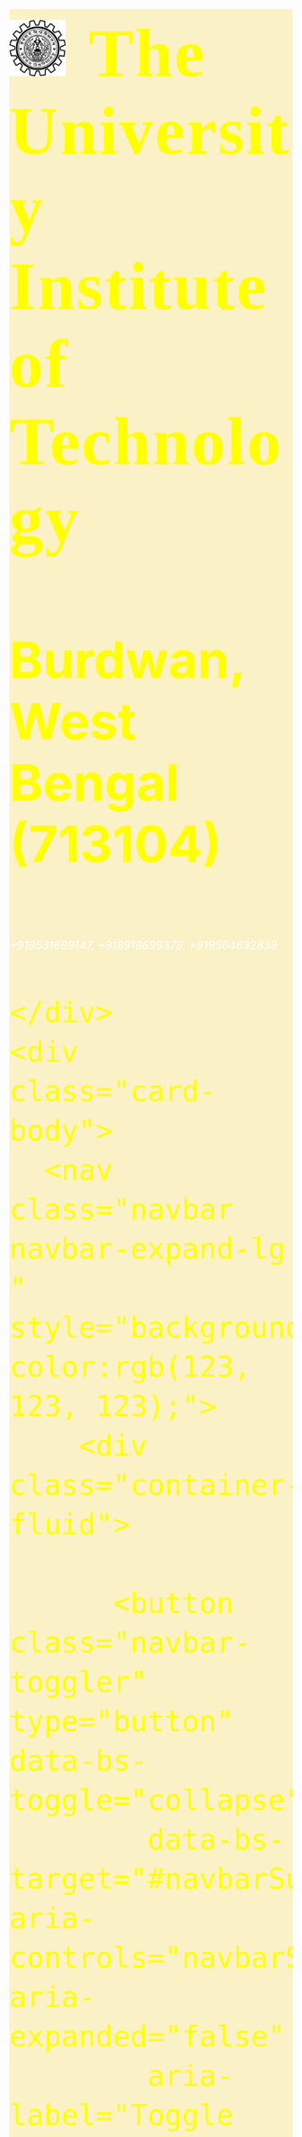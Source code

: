 <!DOCTYPE html>
<html lang="en">

<head>


  <meta charset="UTF-8">
  <meta http-equiv="X-UA-Compatible" content="IE=edge">
  <meta name="viewport" content="width=device-width, initial-scale=1.0">
  <title>
    UIT
  </title>

  <!-- add icon link -->
  <link rel="icon" href="gallery/logo.png" type="image/x-icon">
  <!-- JavaScript Bundle with Popper -->
  <script src="https://cdn.jsdelivr.net/npm/bootstrap@5.2.2/dist/js/bootstrap.bundle.min.js"
    integrity="sha384-OERcA2EqjJCMA+/3y+gxIOqMEjwtxJY7qPCqsdltbNJuaOe923+mo//f6V8Qbsw3"
    crossorigin="anonymous"></script>
  <link rel="stylesheet" href="https://cdn.jsdelivr.net/npm/bootstrap-icons@1.9.1/font/bootstrap-icons.css">
  <link href="https://cdn.jsdelivr.net/npm/bootstrap@5.2.2/dist/css/bootstrap.min.css" rel="stylesheet"
    integrity="sha384-Zenh87qX5JnK2Jl0vWa8Ck2rdkQ2Bzep5IDxbcnCeuOxjzrPF/et3URy9Bv1WTRi" crossorigin="anonymous">
  <style>
    #frontbox {
      height: fit-content;
      width: fit-content;
      animation-name: front_animation;
      animation-duration: 30s;
      animation-iteration-count: infinite;
      position: relative;
      border-radius: 5px;

    }

    @keyframes front_animation {
      0% {
        background-image: url("/animation/A1.jpg");
        background-size: cover;
        background-repeat: no-repeat;
      }

      25% {
        background-image: url("/animation/A2.jpg");
        background-size: cover;
        background-repeat: no-repeat;
      }

      50% {
        background-image: url("/animation/A3.jpg");
        background-size: cover;
        background-repeat: no-repeat;
      }

      75% {
        background-image: url("/animation/A4.jpg");
        background-size: cover;
        background-repeat: no-repeat;
      }

      100% {
        background-image: url("/animation/A1.jpg");
        background-size: cover;
        background-repeat: no-repeat;

      }

    }

    .head {
      font-size: 60px;
      background-image: url("https://images.rawpixel.com/image_800/czNmcy1wcml2YXRlL3Jhd3BpeGVsX2ltYWdlcy93ZWJzaXRlX2NvbnRlbnQvbHIvdjQ2Mi1uLTEzMC10ZXh0dXJlaWRlYV8xLmpwZw.jpg?s=Ap9Wt2FdU0d8BXrBxl9SXolNCCuIJTRiixrSHx8J_Xo");
      color: yellow;
      background-attachment: relative;
      background-size: 100%, 100%;
    }

    .subheading {
      color: rgb(230, 248, 33);
      background-color: rgb(22, 22, 21);
      border-radius: 10px;
      padding: 5px;
    }

    address {
      background-color: rgb(212, 237, 237);
      font-size: 20px;
    }

    .payment {
      color: rgb(72, 20, 241);
    }

    table {
      width: 80%;
    }

    .courses {
      width: 80%;
    }


    .foot {
      font-size: 60px;
      background-image: url("https://images.rawpixel.com/image_800/czNmcy1wcml2YXRlL3Jhd3BpeGVsX2ltYWdlcy93ZWJzaXRlX2NvbnRlbnQvbHIvdjQ2Mi1uLTEzMC10ZXh0dXJlaWRlYV8xLmpwZw.jpg?s=Ap9Wt2FdU0d8BXrBxl9SXolNCCuIJTRiixrSHx8J_Xo");
      background-attachment: relative;
      background-size: 100%, 100%;
      font-size: 20px;
    }

    .b_image {
      border-radius: 10px;
      border-color: black;
      border-style: outset;
    }
    .g_image{
      margin:10px;
    }
  </style>


</head>

<body>


  <div class="card " style=" background-color: rgb(251, 241, 198);">
    <div class="card-header head text-center">
      <h1 style="padding-top:10px; font-family:fantasy; word-spacing:10px; letter-spacing:3px;"><img
          src="/gallery/logo.png" width="100" height="100">
        The University Institute of Technology
      </h1>
      <h2>Burdwan,West Bengal (713104)</h2>
      <i class="bi bi-telephone" style="color:white; font-size:20px;"> +919531689147, +918918699378, +919564632839</i>

    </div>
    <div class="card-body">
      <nav class="navbar navbar-expand-lg " style="background-color:rgb(123, 123, 123);">
        <div class="container-fluid">

          <button class="navbar-toggler" type="button" data-bs-toggle="collapse"
            data-bs-target="#navbarSupportedContent" aria-controls="navbarSupportedContent" aria-expanded="false"
            aria-label="Toggle navigation">
            <span class="navbar-toggler-icon"></span>
          </button>
          <div style="margin-left:10%;" class="collapse navbar-collapse" id="navbarSupportedContent">
            <ul class="navbar-nav me-auto mb-2 mb-lg-0">
              <li class="nav-item">
                <a class="nav-link active" aria-current="page" href="UIT home.html"><i
                    class="bi bi-house-door-fill"></i></a>
              </li>

              <li class="nav-item">
                <a class="nav-link active" href="https://uit.buruniv.ac.in/">official website</a>
              </li>

              <li class="nav-item">
                <a class="nav-link active" href="https://uitbu.in/">Fees Payment Link</a>
              </li>

              <li class="nav-item active">
                <a class="nav-link active" href="about us.html">About us</a>
              </li>

              <li class="nav-item">
                <a class="nav-link active" href="contact us.html">Contact us</a>
              </li>

              <li class="nav-item dropdown">
                <a class="nav-link dropdown-toggle" href="#" role="button" data-bs-toggle="dropdown"
                  aria-expanded="false">
                  Courses
                </a>
                <ul class="dropdown-menu">
                  <li><a class="dropdown-item" href="cse.html">CSE</a></li>
                  <li><a class="dropdown-item" href="it.html">IT</a></li>
                  <li><a class="dropdown-item" href="ece.html">ECE</a></li>
                  <li><a class="dropdown-item" href="ce.html">CE</a></li>
                  <li><a class="dropdown-item" href="ee.html">EE</a></li>
                  <li><a class="dropdown-item" href="aeie.html">AEIE</a></li>
                  <li>
                    <hr class="dropdown-divider">
                  </li>
                  <li><a class="dropdown-item" href="general sc.html"> General Sc.</a></li>
                </ul>
              </li>

            </ul>
            <div class="d-flex">
              <a
                href="https://www.google.com/maps/place/University+Institute+Of+Technology+(UIT)/@23.2572665,87.8445621,17z/data=!3m1!4b1!4m5!3m4!1s0x39f8361a58dcc565:0x37a42f6b23df16cd!8m2!3d23.2572665!4d87.8467508?hl=en; "><i
                  style="color:rgb(250, 7, 7);" class="bi bi-geo-alt-fill"></i><b style="color:black;">Location</b></a>
            </div>
          </div>
        </div>
      </nav>
      <hr size="4" noshade>
      <div>
        <div id="frontbox">
          <img src="/animation/A1.jpg" class="img-fluid" height="40%" width="80%" style="opacity:0%;">

        </div>
        <hr size="4" noshade>
        <div class="p" style="font-size:20px; margin-left:40px;">

          <br><a href="">The University of Burdwan </a>is a government engineering college located in<a
            href="https://en.wikipedia.org/wiki/West_Bengal">West Bengal</a>, <a
            href="https://en.wikipedia.org/wiki/India">India</a>. <br>
          On 15 September 1998, this college was established at the University Campus under the direct control and
          management of the University of Burdwan.<br>
          The college is an <a
            href="https://en.wikipedia.org/wiki/All_India_Council_for_Technical_Education">AICTE</a>-approved
          institution and is affiliated to West Bengal University of Technology.<br><br>

        </div>

        <hr size="4" noshade>

        <div>
          <div class="h2 text-center subheading">
            Specialization In Courses</div>
          <div class="container text-center">
            <div class="row">
              <div class="col" style="margin-top:100px;">
                <h4>Applied Electronics and Instrumentation Engineering</h4><a
                  href="https://en.wikipedia.org/wiki/Applied_Electronics_and_Instrumentation_Engineering#:~:text=Applied%20Electronics%20%26%20Instrumentation%20Engineering%20is,instruments%2C%20automation%20of%20processes%20etc">
                  <img src="/gallery/aeie.jpg" class="img-fluid b_image" height="400px" width="600px"></a>
              </div>
              <div class="col" style="margin-top:100px;">
                <h4>Civil Engineering</h4><a
                  href="https://en.wikipedia.org/wiki/Civil_engineering#:~:text=Civil%20engineering%20is%20a%20professional,components%20of%20buildings%2C%20and%20railways"><img
                    src="/gallery/ce.jpg" class="img-fluid b_image" height="400px" width="600px"></a>
              </div>
            </div>
          </div>

          <div class="container text-center">
            <div class="row">
              <div class="col" style="margin-top:100px;">
                <h4>Electronics & Communication Engineering</h4><a
                  href="https://en.wikipedia.org/wiki/Electronic_engineering"><img src="/gallery/ece.jpg"
                    class="img-fluid b_image" height="400px" width="600px"></a>
              </div>
              <div class="col" style="margin-top:100px;">
                <h4>Electrical Engineering </h4><a href="https://en.wikipedia.org/wiki/Electrical_engineering"><img
                    src="/gallery/ee.jpg" class="img-fluid b_image" height="400px" width="600px"></a>
              </div>
            </div>
          </div>
          <div class="container text-center">
            <div class="row">
              <div class="col" style="margin-top:100px;">
                <h4>Computer Science & Engineering</h4><a
                  href="https://en.wikipedia.org/wiki/Computer_science_and_engineering#:~:text=Computer%20Science%20and%20Engineering%20"><img
                    src="/gallery/cse.jpg" class="img-fluid b_image" height="400px" width="600px"></a>
              </div>
              <div class="col" style="margin-top:100px;">
                <h4>Information Technology</h4><a href="https://en.wikipedia.org/wiki/Information_technology"><img
                    src="/gallery/it.jpg" class="img-fluid b_image" height="400px" width="600px"></a>
              </div>
            </div>
          </div>
        </div>









        <hr size="4" noshade>

        <div class="h2 text-center subheading">Syllabus</div>
        <div class="p" style="margin-left:40px;">
          <a href="https://drive.google.com/file/d/13giwPAEp5xxFJ0rqsTK4NWiEBfVQRkta/view?usp=sharing">Intermediate
            Syllubus</a><br>
          <a href="https://drive.google.com/file/d/13LgiF9odaAxVyKt0Pg7Bdt9RhIZwwKQ5/view?usp=sharing">3rd and 4th Sem
            Syllubus</a><br>
          <a href="https://drive.google.com/file/d/1JNoHVG0NDknfd5QGXfy_vpPBIYDqD4D7/view?usp=sharing">5th To 8th Sem
            Syllubus</a>

          <br>
          <a href="https://shivam-jha1.github.io/demorepo/"><strong>More about syllabus and notes</strong></a>
        </div>
        <br>


        <hr size="4" noshade>
        <div>

          <div class="h2 text-center subheading">Gallary corner</div>
          <div class="container">
            <div class="row" align="center" >
              <div class="col">
                <img src="/gallery/it pic.jpg" class="img-fluid g_image" height="600px" width="400px">
              </div>

              <div class="col">
                <img src="/gallery/logo pic.jpg" class="img-fluid g_image" height="600px" width="400px">
              </div>

              <div class="col">
                <img src="/gallery/cse pic.jpg" class="img-fluid g_image" height="600px" width="400px">
              </div>
            </div>
          </div>

          <div class="container">
            <div class="row" align="center">
              <div class="col">
                <img src="/gallery/class pic1.png" class="img-fluid g_image" height="600px" width="800px">
              </div>

              <div class="col">
                <img src="/gallery/class pic2.jpg" class="img-fluid g_image" height="600px" width="800px">
              </div>
            </div>
          </div>

          <div class="container">
            <div class="row" align="center">
              <div class="col">
                <img src="/gallery/group pic.jpg" class="img-fluid g_image" height="600px" width="1500px">
              </div>

              
            </div>
          </div>

          <div class="container">
            <div class="row" align="center">
              <div class="col">
                <img src="/gallery/lab pic.jpg" class="img-fluid g_image" height="600px" width="800px">
              </div>

              <div class="col">
                <img src="/gallery/liberary pic.jpg" class="img-fluid g_image" height="600px" width="800px">
              </div>
            </div>
          </div>

        </div>
       
        <hr size="4" noshade>

        <div class="h2 text-center subheading"> achievments</div>
        <div style="margin-left:40px;">
          <a href="placement_20-21.pdf" style="color:rgb(23, 22, 2);">achievments of year 2021</a><br>
          <a href="placement_21-22.pdf" style="color:rgb(23, 22, 2);">achievments of year 2022</a>
        </div>

      </div>
    </div>
  </div>
  <div class="card-footer text-muted text-center foot">

    <b style="color:white;">BY-: </b><a style="color:white;" href="https://www.linkedin.com/in/SKS047/;">sonu kumar
      singh</a>
    <br>
    <br>
    <br>
    <br>


  </div>



</body>

</html>
